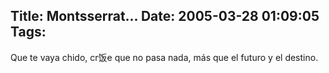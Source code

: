 Title: Montsserrat...
Date: 2005-03-28 01:09:05
Tags: 
---
Que te vaya chido, cr饭e que no pasa nada, más que el futuro y el destino.<br/><br/>
